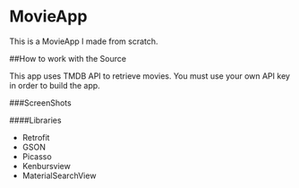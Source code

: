 # MovieApp

This is a MovieApp I made from scratch.

##How to work with the Source

This app uses TMDB API to retrieve movies. You must use your own API key in order to build the app. 

###ScreenShots

####Libraries
<ul>
  <li>Retrofit</li>
  <li>GSON</li>
  <li>Picasso</li>
  <li>Kenbursview</li>
  <li>MaterialSearchView</li>
</ul>

